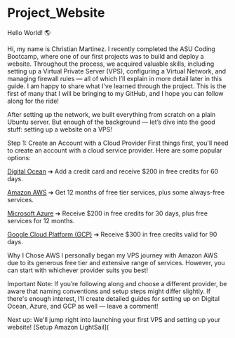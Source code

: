 # Project_Website 

Hello World! 🌎

Hi, my name is Christian Martinez. I recently completed the ASU Coding Bootcamp, where one of our first projects was to build and deploy a website. Throughout the process, we acquired valuable skills, including setting up a Virtual Private Server (VPS), configuring a Virtual Network, and managing firewall rules — all of which I’ll explain in more detail later in this guide. I am happy to share what I've learned through the project. This is the first of many that I will be bringing to my GitHub, and I hope you can follow along for the ride!

After setting up the network, we built everything from scratch on a plain Ubuntu server.
But enough of the background — let’s dive into the good stuff: setting up a website on a VPS!

Step 1: Create an Account with a Cloud Provider
First things first, you'll need to create an account with a cloud service provider.
Here are some popular options:

[Digital Ocean](https://github.com/Chrismrt76/Project_Website/blob/main/DigitalOcean)
➔ Add a credit card and receive $200 in free credits for 60 days.

[Amazon AWS](https://github.com/Chrismrt76/Project_Website/blob/main/Amazon%20Web%20Services%20(AWS))
➔ Get 12 months of free tier services, plus some always-free services.

[Microsoft Azure](https://github.com/Chrismrt76/Project_Website/blob/main/Microsoft%20Azure)
➔ Receive $200 in free credits for 30 days, plus free services for 12 months.

[Google Cloud Platform (GCP)](https://github.com/Chrismrt76/Project_Website/blob/main/Google%20Cloud%20Platform%20(GCP))
➔ Receive $300 in free credits valid for 90 days.


Why I Chose AWS
I personally began my VPS journey with Amazon AWS due to its generous free tier and extensive range of services.
However, you can start with whichever provider suits you best!

Important Note:
If you’re following along and choose a different provider, be aware that naming conventions and setup steps might differ slightly.
If there's enough interest, I’ll create detailed guides for setting up on Digital Ocean, Azure, and GCP as well — leave a comment!

Next up:
We'll jump right into launching your first VPS and setting up your website!
[Setup Amazon LightSail](

